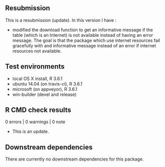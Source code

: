 
## Resubmission

This is a resubmission (update). In this version I have :

*  modified the download function to get an informative message if the table (which is an Internet) is not available instead of having an error message. The goal is that the package which use internet resources fail gracefully with and informative message instead of an error if internet resources not available.

## Test environments
* local OS X install, R 3.6.1
* ubuntu 14.04 (on travis-ci), R 3.6.1
* microsoft (on appveyor), R 3.6.1
* win-builder (devel and release)

## R CMD check results

0 errors | 0 warnings | 0 note

* This is an update. 

## Downstream dependencies
There are currently no downstream dependencies for this package.